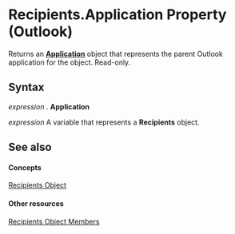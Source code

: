 
# Recipients.Application Property (Outlook)

Returns an  **[Application](797003e7-ecd1-eccb-eaaf-32d6ddde8348.md)** object that represents the parent Outlook application for the object. Read-only.


## Syntax

 _expression_ . **Application**

 _expression_ A variable that represents a **Recipients** object.


## See also


#### Concepts


[Recipients Object](774f56b7-4de8-9584-60cd-4fbf361f4c85.md)
#### Other resources


[Recipients Object Members](958f9e6d-c499-4c19-0550-02506998b125.md)
